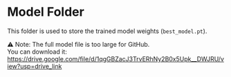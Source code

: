 # Model Folder

This folder is used to store the trained model weights (`best_model.pt`).

⚠️ Note: The full model file is too large for GitHub.  
You can download it:  https://drive.google.com/file/d/1qgGBZacJ3TrvERhNy2B0x5Upk__DWJRU/view?usp=drive_link
